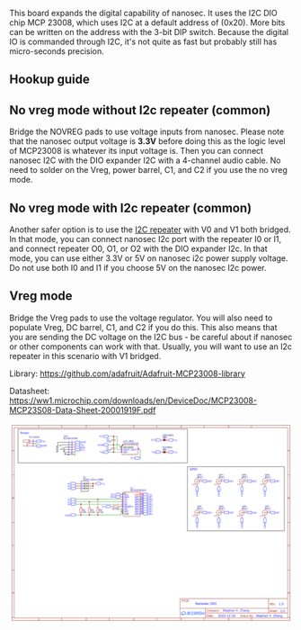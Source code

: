 This board expands the digital capability of nanosec. It uses the I2C DIO chip MCP 23008, which uses I2C at a default address of (0x20). More bits can be written on the address with the 3-bit DIP switch. Because the digital IO is commanded through I2C, it's not quite as fast but probably still has micro-seconds precision.

## Hookup guide
## No vreg mode without I2c repeater (common)
Bridge the NOVREG pads to use voltage inputs from nanosec. Please note that the nanosec output voltage is **3.3V** before doing this as the logic level of MCP23008 is whatever its input voltage is. Then you can connect nanosec I2C with the DIO expander I2C with a 4-channel audio cable. No need to solder on the Vreg, power barrel, C1, and C2 if you use the no vreg mode.

## No vreg mode with I2c repeater (common)
Another safer option is to use the [I2C repeater](https://github.com/xzhang03/NidaqGUI/tree/master/PCBs/I2C%20repeater) with V0 and V1 both bridged. In that mode, you can connect nanosec I2c port with the repeater I0 or I1, and connect repeater O0, O1, or O2 with the DIO expander I2c. In that mode, you can use either 3.3V or 5V on nanosec i2c power supply voltage. Do not use both I0 and I1 if you choose 5V on the nanosec I2c power.

## Vreg mode
Bridge the Vreg pads to use the voltage regulator. You will also need to populate Vreg, DC barrel, C1, and C2 if you do this. This also means that you are sending the DC voltage on the I2C bus - be careful about if nanosec or other components can work with that. Usually, you will want to use an I2c repeater in this scenario with V1 bridged.

Library: https://github.com/adafruit/Adafruit-MCP23008-library

Datasheet: https://ww1.microchip.com/downloads/en/DeviceDoc/MCP23008-MCP23S08-Data-Sheet-20001919F.pdf

![Schematic](./Schematic_Nanosec%20DIO_2023-01-03.png)
